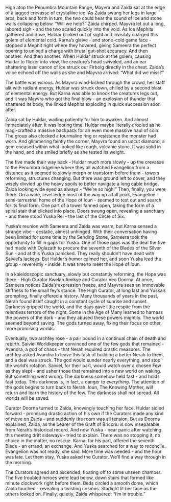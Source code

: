 High atop the Penumbra Mountain Range, Mayvra and Zaida sat at the edge of a jagged crevasse of crystalline ice. As Zaida swung her legs in large arcs, back and forth in turn, the two could hear the sound of ice and stone walls collapsing below. “Will we help?” Zaida chirped. Mayvra let out a long, labored sigh - and the two scaled quickly into the void. As Ice Mephits gathered and dove, Huldar blinked out of sight and invisibly charged this golem of elemental cold. Karna’s glaive - and stone-cold game face - stopped a Mephit right where they hovered, giving Sameera the perfect opening to unload a charge with brutal gut-shot accuracy. And then another. And then another. When Huldar struck at the golem, causing Huldar to flicker into view, the creature’s head swiveled, and an ear shattering laser canon of ice struck our Firbolg directly in the chest. Zaida’s voice echoed off the walls as she and Mayvra arrived: “What did we miss?”

The battle was *vicious*. As Mayvra wind-kicked through the crowd, her staff alit with radiant energy, Huldar was struck down, chilled by a second blast of elemental energy. But Karna was able to knock the creatures legs out, and it was Mayvra who got the final blow - an explosion of thunder that shattered its body, the linked Mephits exploding in quick succession soon after.

Zaida sat by Huldar, waiting patiently for him to awaken. And almost immediately after, it was looting time. Huldar maybe literally drooled as he magi-crafted a massive backpack for an even more massive haul of coin. The group also clocked a tourmaline ring or resistance the monster had worn. And glimmering faintly the corner, Mayvra found an uncut diamond, a gem encased within what looked like rough, volcanic stone. It was solid in the hand, and she smiled briefly as she tested its weight.

The five made their way back - Huldar much more slowly - up the crevasse to the Penumbra ridgeline where they all watched Evangelion from a distance as it seemed to slowly morph or transform before them - towers reforming, structures changing. But there was ground left to cover, and they wisely divvied up the heavy spoils to better navigate a long cable bridge, Zaida looking wide eyed as always - “We’re so high!” Then, finally, you were there. On a wide, level ledge most of the way up a tall peak, Evangelion - semi-terrestrial home of the Hope of Ioun - seemed to test out and search for its final form. One part of a tower fanned open, taking the form of a spiral stair that clicked into place. Doors swung open, revealing a sanctuary - and there stood Yuska Rei - the last of the Circle of Six.

Yuska’s reunion with Sameera and Zaida was warm, but Karna sensed a strange vibe - ecstatic, almost unhinged. With their conversation having been limited for some time by the Sending Stone, Sameera took the opportunity to fill in gaps for Yuska. One of those gaps was the deal the five had made with Oglazath to procure the seventh of the Blades of the Silver Sun - and at this Yuska panicked. They really shouldn’t have dealt with Saiviel’s lackeys. But Huldar’s humor calmed her, and soon Yuska lead the group - reverently - inside. It was time to meet the Hope of Ioun.

In a kaleidoscopic sanctuary, slowly but constantly reforming, the Hope was there - High Curator Kwelan Amikye and Curator Veo Doorna. At once, Sameera notices Zaida’s expression freeze, and Mayvra sees an immovable stiffness to the small fey’s stance. The High Curator, at long last and Yuska’s prompting, finally offered a history. Many thousands of years in the past, Nerah found itself caught in a constant cycle of sunrise and sunset. Darkness gripped the world, and the days gave little respite from the relentless terrors of the night. Some in the Age of Many learned to harness the powers of the dark - and they abused these powers mightily. The world seemed beyond saving. The gods turned away, fixing their focus on other, more promising worlds.

Eventually, two archfey rose - a pair bound in a continual chain of death and rebirth. Saiviel Worldkeeper convinced one of the few gods that remained - Avandra, a god of chaos - that Nerah required drastic measures. The archfey asked Avandra to leave this task of building a better Nerah to them, and a deal was struck. The god would sunder nearly everything, and stop the world’s rotation. Saiviel, for their part, would watch over a chosen Few as they slept - and usher those that remained into a new world on waking. But something went wrong. The darkness somehow held fast - and holds fast today. This darkness is, in fact, a danger to *everything*. The attention of the gods begins to turn back to Nerah. Ioun, The Knowing Mother, will return and learn the history of the few. The darkness shall not spread. All worlds will be saved.

Curator Doorna turned to Zaida, knowingly touching her face. Huldar sidled forward - promising drastic action of his own if the Curators made any kind of move on Zaida - and suddenly the room was all tension. But as Doorna explained, Zaida, as the bearer of the Graft of Briccriu is now inseparable from Nerah’s historical record. And now Yuska - near panic after watching this meeting drift sideways - tried to explain. There was no stopping it, no choice in the matter, no rescue. Karna, for his part, offered the seventh Blade - an errand, an exchange. And Yuska searched for a way to reconcile. Evangelion was not ready, she said. More time was needed - and the hour was late. Let them stay, Yuska asked the Curator. We’ll find a way through in the morning.

The Curators agreed and ascended, floating off to some unseen chamber. The five troubled heroes were lead below, down stairs that formed like minute clockwork right before them. Beds circled a smooth dome, which Zaida touched - revealing a twisting cosmos. Starlight lit her face as the others looked on. Finally, quietly, Zaida whispered: “I’m in trouble.”

